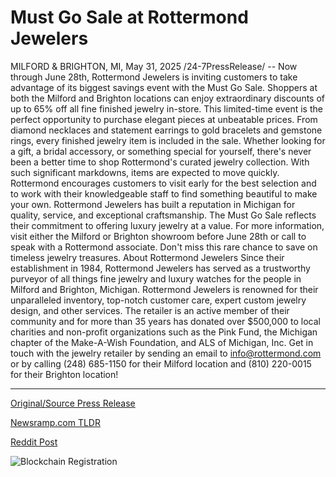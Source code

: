 # Must Go Sale at Rottermond Jewelers

MILFORD & BRIGHTON, MI, May 31, 2025 /24-7PressRelease/ -- Now through June 28th, Rottermond Jewelers is inviting customers to take advantage of its biggest savings event with the Must Go Sale. Shoppers at both the Milford and Brighton locations can enjoy extraordinary discounts of up to 65% off all fine finished jewelry in-store.  This limited-time event is the perfect opportunity to purchase elegant pieces at unbeatable prices. From diamond necklaces and statement earrings to gold bracelets and gemstone rings, every finished jewelry item is included in the sale. Whether looking for a gift, a bridal accessory, or something special for yourself, there's never been a better time to shop Rottermond's curated jewelry collection.  With such significant markdowns, items are expected to move quickly. Rottermond encourages customers to visit early for the best selection and to work with their knowledgeable staff to find something beautiful to make your own.  Rottermond Jewelers has built a reputation in Michigan for quality, service, and exceptional craftsmanship. The Must Go Sale reflects their commitment to offering luxury jewelry at a value.  For more information, visit either the Milford or Brighton showroom before June 28th or call to speak with a Rottermond associate. Don't miss this rare chance to save on timeless jewelry treasures.  About Rottermond Jewelers  Since their establishment in 1984, Rottermond Jewelers has served as a trustworthy purveyor of all things fine jewelry and luxury watches for the people in Milford and Brighton, Michigan. Rottermond Jewelers is renowned for their unparalleled inventory, top-notch customer care, expert custom jewelry design, and other services. The retailer is an active member of their community and for more than 35 years has donated over $500,000 to local charities and non-profit organizations such as the Pink Fund, the Michigan chapter of the Make-A-Wish Foundation, and ALS of Michigan, Inc. Get in touch with the jewelry retailer by sending an email to info@rottermond.com or by calling (248) 685-1150 for their Milford location and (810) 220-0015 for their Brighton location! 

---

[Original/Source Press Release](https://www.24-7pressrelease.com/press-release/523383/must-go-sale-at-rottermond-jewelers)
                    

[Newsramp.com TLDR](https://newsramp.com/curated-news/rottermond-jewelers-hosts-must-go-sale-with-up-to-65-off-fine-jewelry/4100fde08c38f9349e2dd2fc76fedbad) 

 



[Reddit Post](https://www.reddit.com/r/Lifestyle_Culture/comments/1kzr63o/rottermond_jewelers_hosts_must_go_sale_with_up_to/) 



![Blockchain Registration](https://cdn.newsramp.app/24-7PressRelease/qrcode/255/31/chiph144.webp)